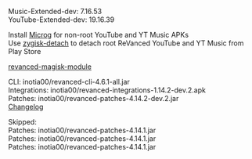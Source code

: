 Music-Extended-dev: 7.16.53  
YouTube-Extended-dev: 19.16.39  

Install [Microg](https://github.com/ReVanced/GmsCore/releases) for non-root YouTube and YT Music APKs  
Use [zygisk-detach](https://github.com/j-hc/zygisk-detach) to detach root ReVanced YouTube and YT Music from Play Store  

[revanced-magisk-module](https://github.com/j-hc/revanced-magisk-module)
  
CLI: inotia00/revanced-cli-4.6.1-all.jar  
Integrations: inotia00/revanced-integrations-1.14.2-dev.2.apk  
Patches: inotia00/revanced-patches-4.14.2-dev.2.jar  
[Changelog](https://github.com/inotia00/revanced-patches/releases/tag/v4.14.2-dev.2)  

Skipped:  
Patches: inotia00/revanced-patches-4.14.1.jar  
Patches: inotia00/revanced-patches-4.14.1.jar  
Patches: inotia00/revanced-patches-4.14.1.jar        
